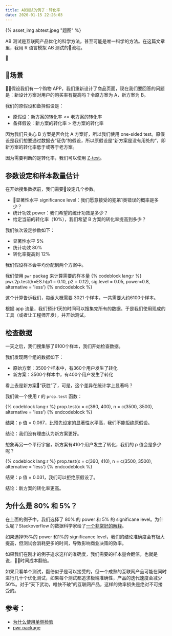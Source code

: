 ```yaml
---
title: AB测试的例子：转化率
date: 2020-01-15 22:26:03
---
```


{% asset_img abtest.jpeg "题图" %}

AB 测试是互联网产品优化的科学方法，甚至可能是唯一科学的方法。在这篇文章里，我用 R 语言模拟 AB 测试的流程。

<!-- more -->

## 场景

假设我们有一个购物 APP，我们重新设计了商品页面，现在我们要回答的问题是：新设计方案对用户的购买率有提高吗？令原方案为 A，新方案为 B。

我们的原假设和备择假设是：
- 原假设：新方案的转化率 <= 老方案的转化率
- 备择假设：新方案的转化率 > 老方案的转化率

因为我们只关心 B 方案是否会比 A 方案好，所以我们使用 one-sided test。原假设是我们想要通过数据去“证伪”的假设，所以原假设是“新方案是没有用处的”，即新方案的转化率低于或等于老方案。

因为需要判断的是转化率，我们可以使用 [Z-test](https://www.statisticshowto.datasciencecentral.com/z-test/)。

## 参数设定和样本数量估计

在开始搜集数据前，我们需要设定几个参数。
- 显著性水平 significance level：我们愿意接受的犯第1类错误的概率是多少？
- 统计功效 power：我们希望的统计功效是多少？
- 给定当前的转化率（10%），我们希望 B 方案的转化率提高到多少？

我们依次设定参数如下：
- 显著性水平 5%
- 统计功效 80%
- 转化率提高到 12%

我们假设样本会平均分配到两个方案中。

我们使用 `pwr` packag 来计算需要的样本量
{% codeblock lang:r %}
pwr.2p.test(h=ES.h(p1 = 0.10, p2 = 0.12), 
            sig.level = 0.05, 
            power=0.8, 
            alternative = 'less')
{% endcodeblock %}

这个计算告诉我们，每组大概需要 3021 个样本，一共需要大约6100个样本。

根据 app 流量，我们预计1天的时间可以搜集完所有的数据。于是我们使用现成的工具（或者让工程师开发），并开始测试。

## 检查数据

一天之后，我们搜集够了6100个样本，我们开始检查数据。

我们发现两个组的数据如下：
- 原始方案：3500个样本中，有360个用户发生了转化
- 新方案：3500个样本中，有400个用户发生了转化

看上去是新方案“获胜”了，可是，这个差异在统计学上显著吗？

我们做一个使用 r 的 `prop.test` 函数：

{% codeblock lang:r %}
prop.test(x = c(360, 400), n = c(3500, 3500), alternative = 'less')
{% endcodeblock %}

结果：p 值 = 0.067，比预先设定的显著性水平高，我们不能拒绝原假设。

结论：我们没有理由认为新方案更好。

想象再另一个平行宇宙，新方案有410个用户发生了转化，我们的 p 值会是多少呢？


{% codeblock lang:r %}
prop.test(x = c(360, 410), n = c(3500, 3500), alternative = 'less')
{% endcodeblock %}


结果：p 值 = 0.031，我们可以拒绝原假设了。

结论：新方案的转化率更高。

## 为什么是 80% 和 5%？

在上面的例子中，我们选择了 80% 的 power 和 5% 的 significane level。为什么呢？Stackoverflow 的数据科学家给了[一个非常好的解释](https://stackoverflow.blog/2017/10/17/power-calculations-p-values-ab-testing-stack-overflow/)。

如果选择95%的 power 和1%的 significance level，我们的结论准确度会有极大提高，但测试会消耗更多的时间，导致影响商业决策的效率。

如果我们在刚才的例子追求这样的准确度，我们需要的样本量会翻倍，也就是说，时间成本翻倍。

如果只看单个测试，翻倍似乎是可以接受的，但一个成熟的互联网产品可能在同时进行几十个优化测试，如果每个测试都追求极端准确性，产品的迭代速度会减少50%。对于“天下武功，唯快不破”的互联网产品，这样的效率损失是绝对不可接受的。

## 参考：

- [为什么使用单侧检验](https://www.invespcro.com/blog/one-tailed-vs-two-tailed-a-b-testing-everything-you-possibly-need-to-know/)
- [pwr package](https://cran.r-project.org/web/packages/pwr/vignettes/pwr-vignette.html)
